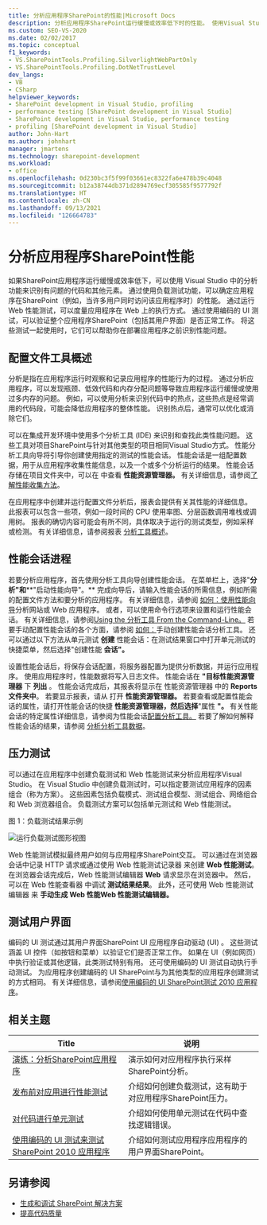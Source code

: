 ```yaml
---
title: 分析应用程序SharePoint的性能|Microsoft Docs
description: 分析应用程序SharePoint运行缓慢或效率低下时的性能。 使用Visual Studio分析功能查找有问题的代码。
ms.custom: SEO-VS-2020
ms.date: 02/02/2017
ms.topic: conceptual
f1_keywords:
- VS.SharePointTools.Profiling.SilverlightWebPartOnly
- VS.SharePointTools.Profiling.DotNetTrustLevel
dev_langs:
- VB
- CSharp
helpviewer_keywords:
- SharePoint development in Visual Studio, profiling
- performance testing [SharePoint development in Visual Studio]
- SharePoint development in Visual Studio, performance testing
- profiling [SharePoint development in Visual Studio]
author: John-Hart
ms.author: johnhart
manager: jmartens
ms.technology: sharepoint-development
ms.workload:
- office
ms.openlocfilehash: 0d230bc3f5f99f03661ec8322fa6e478b39c4048
ms.sourcegitcommit: b12a38744db371d2894769ecf305585f9577792f
ms.translationtype: HT
ms.contentlocale: zh-CN
ms.lasthandoff: 09/13/2021
ms.locfileid: "126664783"
---
```

# <a name="profile-the-performance-of-sharepoint-applications"></a>分析应用程序SharePoint性能

如果SharePoint应用程序运行缓慢或效率低下，可以使用 Visual Studio 中的分析功能来识别有问题的代码和其他元素。 通过使用负载测试功能，可以确定应用程序在SharePoint（例如，当许多用户同时访问该应用程序时）的性能。 通过运行 Web 性能测试，可以度量应用程序在 Web 上的执行方式。 通过使用编码的 UI 测试，可以验证整个应用程序SharePoint（包括其用户界面）是否正常工作。 将这些测试一起使用时，它们可以帮助你在部署应用程序之前识别性能问题。

## <a name="profile-tools-overview"></a>配置文件工具概述

分析是指在应用程序运行时观察和记录应用程序的性能行为的过程。 通过分析应用程序，可以发现瓶颈、低效代码和内存分配问题等导致应用程序运行缓慢或使用过多内存的问题。 例如，可以使用分析来识别代码中的热点，这些热点是经常调用的代码段，可能会降低应用程序的整体性能。 识别热点后，通常可以优化或消除它们。

可以在集成开发环境中使用多个分析工具 (IDE) 来识别和查找此类性能问题。 这些工具对项目SharePoint与针对其他类型的项目相同Visual Studio方式。 性能分析工具向导将引导你创建使用指定的测试的性能会话。 性能会话是一组配置数据，用于从应用程序收集性能信息，以及一个或多个分析运行的结果。 性能会话存储在项目文件夹中，可以在 中查看 **性能资源管理器。** 有关详细信息，请参阅[了解性能收集方法](../profiling/understanding-performance-collection-methods.md)。

在应用程序中创建并运行配置文件分析后，报表会提供有关其性能的详细信息。 此报表可以包含一些项，例如一段时间的 CPU 使用率图、分层函数调用堆栈或调用树。 报表的确切内容可能会有所不同，具体取决于运行的测试类型，例如采样或检测。 有关详细信息，请参阅报表 [分析工具概述](../profiling/performance-report-overview.md)。

## <a name="performance-session-process"></a>性能会话进程

若要分析应用程序，首先使用分析工具向导创建性能会话。 在菜单栏上，选择"**分析"和****"启动性能向导"。** 完成向导后，请输入性能会话的所需信息，例如所需的配置文件方法和要分析的应用程序。 有关详细信息，请参阅 [如何：使用性能向导](../profiling/how-to-collect-performance-data-for-a-web-site.md)分析网站或 Web 应用程序。 或者，可以使用命令行选项来设置和运行性能会话。 有关详细信息，请参阅[Using the 分析工具 From the Command-Line。](../profiling/using-the-profiling-tools-from-the-command-line.md) 若要手动配置性能会话的各个方面，请参阅 [如何：](../profiling/how-to-manually-create-performance-sessions.md)手动创建性能会话分析工具。 还可以通过以下方法从单元测试 **创建** 性能会话：在测试结果窗口中打开单元测试的快捷菜单，然后选择"创建性能 **会话"。**

设置性能会话后，将保存会话配置，将服务器配置为提供分析数据，并运行应用程序。 使用应用程序时，性能数据将写入日志文件。 性能会话在 **"目标性能资源管理器** 下 **列出** 。 性能会话完成后，其报表将显示在 性能资源管理器 中的 **Reports 文件夹中**。 若要显示报表，请从 打开 **性能资源管理器。** 若要查看或配置性能会话的属性，请打开性能会话的快捷 **性能资源管理器，然后选择**"属性 **"。** 有关性能会话的特定属性详细信息，请参阅为性能会话[配置分析工具。](../profiling/configuring-performance-sessions.md) 若要了解如何解释性能会话的结果，请参阅 [分析分析工具数据](../profiling/analyzing-performance-tools-data.md)。

## <a name="stress-test"></a>压力测试

可以通过在应用程序中创建负载测试和 Web 性能测试来分析应用程序Visual Studio。 在 Visual Studio 中创建负载测试时，可以指定要测试应用程序的因素组合（称为方案）。 这些因素包括负载模式、测试组合模型、测试组合、网络组合和 Web 浏览器组合。 负载测试方案可以包括单元测试和 Web 性能测试。

图 1：负载测试结果示例

![运行负载测试图形视图](../sharepoint/media/load-webgraphs.png "运行负载测试图形视图")

Web 性能测试模拟最终用户如何与应用程序SharePoint交互。 可以通过在浏览器会话中记录 HTTP 请求或通过使用 Web 性能测试记录器 来创建 **Web 性能测试**。 在浏览器会话完成后，Web 性能测试编辑器 **Web** 请求显示在浏览器中。 然后，可以在 Web 性能查看器 中调试 **测试结果结果**。 此外，还可使用 Web 性能测试编辑器 来 **手动生成 Web 性能Web 性能测试编辑器。**

## <a name="test-user-interfaces"></a>测试用户界面

编码的 UI 测试通过其用户界面SharePoint UI 应用程序自动驱动 (UI) 。 这些测试涵盖 UI 控件（如按钮和菜单）以验证它们是否正常工作。 如果在 UI（例如网页）中执行验证或其他逻辑，此类测试特别有用。 还可使用编码的 UI 测试自动执行手动测试。 为应用程序创建编码的 UI SharePoint与为其他类型的应用程序创建测试的方式相同。 有关详细信息，请参阅[使用编码的 UI SharePoint测试 2010 应用程序](/previous-versions/visualstudio/visual-studio-2015/test/testing-sharepoint-2010-applications-with-coded-ui-tests?preserve-view=true&view=vs-2015)。

## <a name="related-topics"></a>相关主题

|Title|说明|
|-----------|-----------------|
|[演练：分析SharePoint应用程序](../sharepoint/walkthrough-profiling-a-sharepoint-application.md)|演示如何对应用程序执行采样SharePoint分析。|
|[发布前对应用进行性能测试](/azure/devops/test/load-test/run-performance-tests-app-before-release?view=vsts&preserve-view=true)|介绍如何创建负载测试，这有助于对应用程序SharePoint压力。|
|[对代码进行单元测试](../test/unit-test-your-code.md)|介绍如何使用单元测试在代码中查找逻辑错误。|
|[使用编码的 UI 测试来测试 SharePoint 2010 应用程序](/previous-versions/visualstudio/visual-studio-2015/test/testing-sharepoint-2010-applications-with-coded-ui-tests?preserve-view=true&view=vs-2015)|介绍如何测试应用程序应用程序的用户界面SharePoint。|

## <a name="see-also"></a>另请参阅

- [生成和调试 SharePoint 解决方案](../sharepoint/building-and-debugging-sharepoint-solutions.md)
- [提高代码质量](../test/improve-code-quality.md)